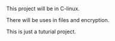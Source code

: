 This project will be in C-linux.

There will be uses in files and encryption.

This is just a tuturial project.
